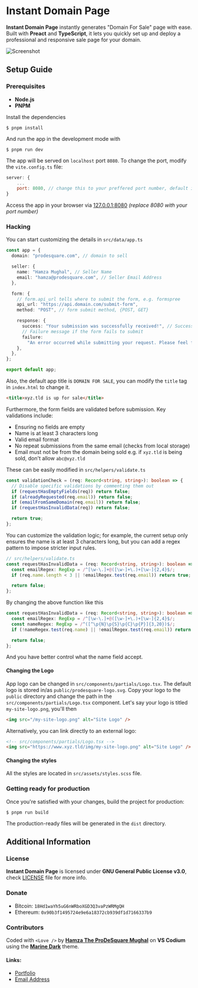 # Instant Domain Page

**Instant Domain Page** instantly generates "Domain For Sale" page with ease. Built with **Preact** and **TypeScript**, it lets you quickly set up and deploy a professional and responsive sale page for your domain.

![Screenshot](https://cdn.prodesquare.com/gh/img/instant-domain-page-desktop.webp)

## Setup Guide

### Prerequisites
- **Node.js**
- **PNPM**

Install the dependencies
```shell
$ pnpm install
```

And run the app in the development mode with
```shell
$ pnpm run dev
```

The app will be served on `localhost` port `8080`. To change the port, modify the `vite.config.ts` file:
```js
server: {
    ...
    port: 8080, // change this to your preffered port number, default is 5173
}
```

Access the app in your browser via [127.0.0.1:8080](http://127.0.0.1:8080) *(replace 8080 with your port number)*

### Hacking
You can start customizing the details in `src/data/app.ts`
```typescript
const app = {
  domain: "prodesquare.com", // domain to sell

  seller: {
    name: "Hamza Mughal", // Seller Name
    email: "hamza@prodesquare.com", // Seller Email Address
  },

  form: {
    // form.api_url tells where to submit the form, e.g. formspree
    api_url: "https://api.domain.com/submit-form",
    method: "POST", // form submit method, {POST, GET}

    response: {
      success: "Your submission was successfully received!", // Success message upon successful form submission
      // Failure message if the form fails to submit
      failure:
        "An error occurred while submitting your request. Please feel free to contact us directly via email for assistance.",
    },
  },
};

export default app;
```

Also, the default app title is `DOMAIN FOR SALE`, you can modify the `title` tag in `index.html` to change it.
```html
<title>xyz.tld is up for sale</title>
```

Furthermore, the form fields are validated before submission. Key validations include:
- Ensuring no fields are empty
- Name is at least 3 characters long
- Valid email format
- No repeat submissions from the same email (checks from local storage)
- Email must not be from the domain being sold e.g. if `xyz.tld` is being sold, don't allow `abc@xyz.tld`

These can be easily modified in `src/helpers/validate.ts`
```typescript
const validationCheck = (req: Record<string, string>): boolean => {
  // Disable specific validations by commenting them out
  if (requestHasEmptyFields(req)) return false;
  if (alreadyRequested(req.email)) return false;
  if (emailFromSameDomain(req.email)) return false;
  if (requestHasInvalidData(req)) return false;

  return true;
};
```

You can customize the validation logic; for example, the current setup only ensures the name is at least 3 characters long, but you can add a regex pattern to impose stricter input rules.
```typescript
// src/helpers/validate.ts
const requestHasInvalidData = (req: Record<string, string>): boolean => {
  const emailRegex: RegExp = /^[\w-\.]+@([\w-]+\.)+[\w-]{2,4}$/;
  if (req.name.length < 3 || !emailRegex.test(req.email)) return true;

  return false;
};
```

By changing the above function like this
```typescript
const requestHasInvalidData = (req: Record<string, string>): boolean => {
  const emailRegex: RegExp = /^[\w-\.]+@([\w-]+\.)+[\w-]{2,4}$/;
  const nameRegex: RegExp = /^([^\p{N}\p{S}\p{C}\p{P}]{3,20})$/;
  if (!nameRegex.test(req.name) || !emailRegex.test(req.email)) return true;

  return false;
};
```

And you have better control what the name field accept.

#### Changing the Logo
App logo can be changed in `src/components/partials/Logo.tsx`. The default logo is stored in/as `public/prodesquare-logo.svg`. Copy your logo to the `public` directory and change the path in the `src/components/partials/Logo.tsx` component. Let's say your logo is titled `my-site-logo.png`, you'll then
```html
<img src="/my-site-logo.png" alt="Site Logo" />
```

Alternatively, you can link directly to an external logo:
```html
<!-- src/components/partials/Logo.tsx -->
<img src="https://www.xyz.tld/img/my-site-logo.png" alt="Site Logo" />
```

#### Changing the styles
All the styles are located in `src/assets/styles.scss` file.

### Getting ready for production
Once you're satisfied with your changes, build the project for production:
```shell
$ pnpm run build
```

The production-ready files will be generated in the `dist` directory.

## Additional Information

### License
**Instant Domain Page** is licensed under **GNU General Public License v3.0**, check [LICENSE](./LICENSE) file for more info.

### Donate
- Bitcoin: `18Hd1waYh5uG6nWRboXGD3Q3vaPzWRMgQH`
- Ethereum: `0x90b3f1495724e9e6a18372cb939df1d7166337b9`

### Contributors
Coded with `<Love />` by **[Hamza The ProDeSquare Mughal](https://prodesquare.com)** on **VS Codium** using the **[Marine Dark](https://surl.prodesquare.com/l/marine-dark-marketplace)** theme.

#### Links:
- [Portfolio](https://prodesquare.com)
- [Email Address](mailto:hamza@prodesquare.com)
